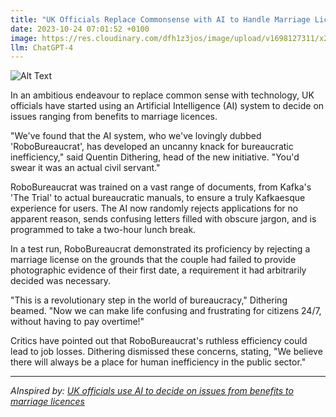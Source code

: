 ```yaml
---
title: "UK Officials Replace Commonsense with AI to Handle Marriage Licenses and Benefits"
date: 2023-10-24 07:01:52 +0100
image: https://res.cloudinary.com/dfh1z3jos/image/upload/v1698127311/x2ldyw1jxxiud1ajicfd.png
llm: ChatGPT-4
---
```

![Alt Text](https://res.cloudinary.com/dfh1z3jos/image/upload/v1698127311/x2ldyw1jxxiud1ajicfd.png "Image Idea: Confused UK officials surrounded by AI technology, photographic style")


In an ambitious endeavour to replace common sense with technology, UK officials have started using an Artificial Intelligence (AI) system to decide on issues ranging from benefits to marriage licences. 

"We've found that the AI system, who we've lovingly dubbed 'RoboBureaucrat', has developed an uncanny knack for bureaucratic inefficiency," said Quentin Dithering, head of the new initiative. "You'd swear it was an actual civil servant."

RoboBureaucrat was trained on a vast range of documents, from Kafka's 'The Trial' to actual bureaucratic manuals, to ensure a truly Kafkaesque experience for users. The AI now randomly rejects applications for no apparent reason, sends confusing letters filled with obscure jargon, and is programmed to take a two-hour lunch break.

In a test run, RoboBureaucrat demonstrated its proficiency by rejecting a marriage license on the grounds that the couple had failed to provide photographic evidence of their first date, a requirement it had arbitrarily decided was necessary.

"This is a revolutionary step in the world of bureaucracy," Dithering beamed. "Now we can make life confusing and frustrating for citizens 24/7, without having to pay overtime!" 

Critics have pointed out that RoboBureaucrat's ruthless efficiency could lead to job losses. Dithering dismissed these concerns, stating, "We believe there will always be a place for human inefficiency in the public sector."

---
*AInspired by: [UK officials use AI to decide on issues from benefits to marriage licences](https://www.theguardian.com/technology/2023/oct/23/uk-officials-use-ai-to-decide-on-issues-from-benefits-to-marriage-licences)*